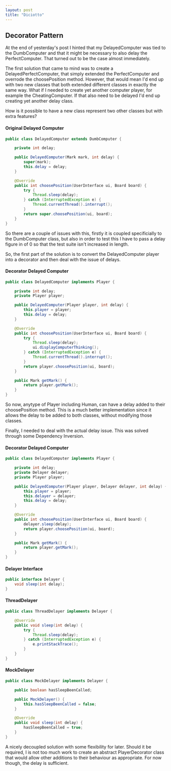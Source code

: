 ```yaml
---
layout: post
title: "Diciotto"
---
```


## Decorator Pattern

At the end of yesterday's post I hinted that my DelayedComputer was tied to the
DumbComputer and that it might be necessary to also delay the PerfectComputer.
That turned out to be the case almost immediately. 

The first solution that came to mind was to create a DelayedPerfectComputer,
that simply extended the PerfectComputer and overrode the choosePosition
method. However, that would mean I'd end up with two new classes that both
extended different classes in exactly the same way. What if I needed to create
yet another computer player, for example the CheatingComputer. If that also
need to be delayed I'd end up creating yet another delay class.

How is it possible to have a new class represent two other classes but with
extra features? 

#### Original Delayed Computer

```java
public class DelayedComputer extends DumbComputer {

    private int delay;

    public DelayedComputer(Mark mark, int delay) {
        super(mark);
        this.delay = delay;
    }

    @Override
    public int choosePosition(UserInterface ui, Board board) {
        try {
            Thread.sleep(delay);
        } catch (InterruptedException e) {
            Thread.currentThread().interrupt();
        }
        return super.choosePosition(ui, board);
    }
}
```

So there are a couple of issues with this, firstly it is coupled specificially
to the DumbComputer class, but also in order to test this I have to pass
a delay figure in of 0 so that the test suite isn't increased in length.

So, the first part of the solution is to convert the DelayedComputer player
into a decorator and then deal with the issue of delays.

#### Decorator Delayed Computer

```java
public class DelayedComputer implements Player {

    private int delay;
    private Player player;

    public DelayedComputer(Player player, int delay) {
        this.player = player;
        this.delay = delay;
    }

    @Override
    public int choosePosition(UserInterface ui, Board board) {
        try {
            Thread.sleep(delay);
            ui.displayComputerThinking();
        } catch (InterruptedException e) {
            Thread.currentThread().interrupt();
        }
        return player.choosePosition(ui, board);
    }

    public Mark getMark() {
        return player.getMark();
    }
}
```
So now, anytype of Player including Human, can have a delay added to their
choosePosition method. This is a much better implementation since it allows the
delay to be added to both classes, without modifying those classes. 

Finally, I needed to deal with the actual delay issue. This was solved through
some Dependency Inversion. 

#### Decorator Delayed Computer

```java
public class DelayedComputer implements Player {

    private int delay;
    private Delayer delayer;
    private Player player;

    public DelayedComputer(Player player, Delayer delayer, int delay) {
        this.player = player;
        this.delayer = delayer;
        this.delay = delay;
    }

    @Override
    public int choosePosition(UserInterface ui, Board board) {
        delayer.sleep(delay);
        return player.choosePosition(ui, board);
    }

    public Mark getMark() {
        return player.getMark();
    }
}
```

#### Delayer Interface

```java
public interface Delayer {
    void sleep(int delay);
}
```

#### ThreadDelayer

```java
public class ThreadDelayer implements Delayer {

    @Override
    public void sleep(int delay) {
        try {
            Thread.sleep(delay);
        } catch (InterruptedException e) {
            e.printStackTrace();
        }
    }
}
```

#### MockDelayer

```java
public class MockDelayer implements Delayer {

    public boolean hasSleepBeenCalled;

    public MockDelayer() {
        this.hasSleepBeenCalled = false;
    }

    @Override
    public void sleep(int delay) {
        hasSleepBeenCalled = true;
    }
}
```

A nicely decoupled solution with some flexibility for later. Should it be
required, I is not too much work to create an abstract PlayerDecorator class
that would allow other additions to their behaviour as appropriate. For now
though, the delay is sufficient.
